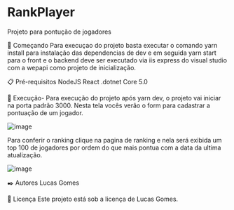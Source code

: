 # RankPlayer
Projeto para pontução de jogadores

🚀 Começando Para execuçao do projeto basta executar o comando yarn install para instalação das dependencias de dev e em seguida yarn start para o front e o backend deve ser executado via iis express do visual studio com a wepapi como projeto de inicialização.

📋 Pré-requisitos NodeJS React .dotnet Core 5.0

🔧 Execução-  Para execução do projeto após yarn dev, o projeto vai iniciar na porta padrão 3000. Nesta tela vocês verão o form para cadastrar a pontuação de um jogador.

![image](https://user-images.githubusercontent.com/31356490/111801067-58785b80-88ab-11eb-8270-c029636a1d55.png)

Para conferir o ranking clique na pagina de ranking e nela será exibida um top 100 de jogadores por ordem do que mais pontua com a data da ultima atualização.

![image](https://user-images.githubusercontent.com/31356490/111801350-a1301480-88ab-11eb-9db4-f91e1fd0c6c1.png)



✒️ Autores Lucas Gomes

📄 Licença Este projeto está sob a licença de Lucas Gomes.
